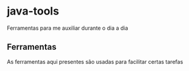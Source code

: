 # java-tools
Ferramentas para me auxiliar durante o dia a dia

## Ferramentas

As ferramentas aqui presentes são usadas para facilitar certas tarefas
